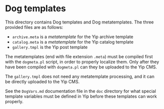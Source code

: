 # Dog templates

This directory contains Dog templates and Dog metatemplates.  The three provided files are as follows:

- `archive.meta` is a _metatemplate_ for the Yip archive template
- `catalog.meta` is a _metatemplate_ for the Yip catalog template
- `gallery.tmpl` is the Yip post template

The metatemplates (end with file extension `.meta`) must be compiled first with the `dogmeta.pl` script, in order to properly localize them.  Only after they have been compiled with `dogmeta.pl` can they be uploaded to the Yip CMS.

The `gallery.tmpl` does not need any metatemplate processing, and it can be directly uploaded to the Yip CMS.

See the `DogVars.md` documentation file in the `doc` directory for what special template variables must be defined in Yip before these templates can work properly.
